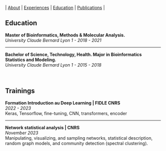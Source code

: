 |  [About](./) | [Experiences](./work-exp.md) | [Education](./education.html) | [Publications](./scientific-publications.html) | 

## Education

**Master of Bioinformatics, Methods & Molecular Analysis.** <br>
_University Claude Bernard Lyon 1 - 2018 - 2021_ <br>

---

**Bachelor of Science, Technology, Health. Major in Bioinformatics Statistics and Modeling.** <br>
_University Claude Bernard Lyon 1 - 2015 - 2018_ <br>
<br>
<br>

## Trainings 

**Formation Introduction au Deep Learning | FIDLE CNRS** <br>
_2022 - 2023_ <br>
Keras, Tensorflow, fine-tuning, CNN, transformers, encoder 

---

**Network statistical analysis | CNRS** <br>
_November 2023_ <br>
Manipulating, visualizing, and sampling networks, statistical description, random graph models, and community detection (spectral clustering). 

